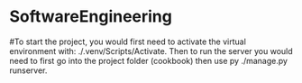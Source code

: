 # SoftwareEngineering
#To start the project, you would first need to activate the virtual environment with: ./.venv/Scripts/Activate. Then to run the server you would need to first go into the project folder (cookbook) then use py ./manage.py runserver.
